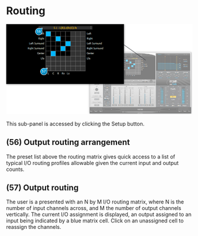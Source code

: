 # Routing
![](../include/verb_10.PNG)

This sub-panel is accessed by clicking the Setup button.

## (56) Output routing arrangement
The preset list above the routing matrix gives quick access to a list of typical I/O routing profiles allowable given the current 
input and output counts.

## (57) Output routing 
The user is a presented with an N by M I/O routing matrix, where N is the number of input channels across, and M the number of output channels vertically. The current I/O assignment is displayed, an output assigned to an input being indicated 
by a blue matrix cell. Click on an unassigned cell to reassign the channels.
